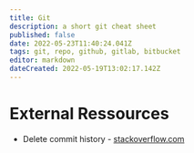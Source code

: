 ```yaml
---
title: Git
description: a short git cheat sheet
published: false
date: 2022-05-23T11:40:24.041Z
tags: git, repo, github, gitlab, bitbucket
editor: markdown
dateCreated: 2022-05-19T13:02:17.142Z
---
```


# External Ressources
- Delete commit history - [stackoverflow.com](https://stackoverflow.com/questions/13716658/how-to-delete-all-commit-history-in-github/26000395#26000395)